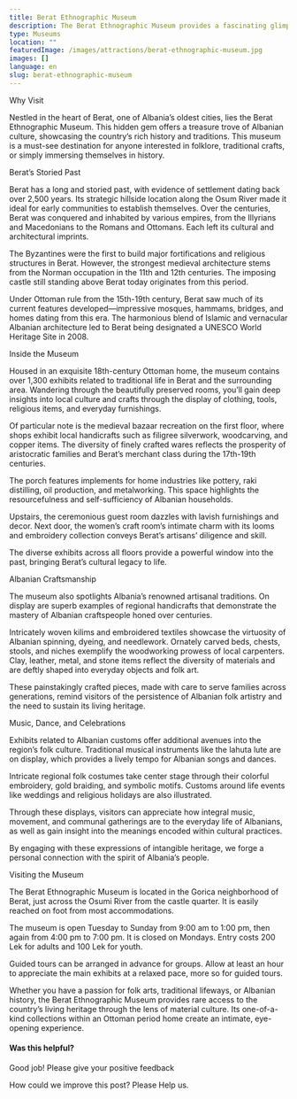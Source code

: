 ```yaml
---
title: Berat Ethnographic Museum
description: The Berat Ethnographic Museum provides a fascinating glimpse into traditional Albanian life and crafts through its expansive collection of everyday and ceremonial objects housed within a beautifully preserved Ottoman-era mansion.
type: Museums
location: ""
featuredImage: /images/attractions/berat-ethnographic-museum.jpg
images: []
language: en
slug: berat-ethnographic-museum
---
```


Why Visit

Nestled in the heart of Berat, one of Albania’s oldest cities, lies the Berat Ethnographic Museum. This hidden gem offers a treasure trove of Albanian culture, showcasing the country’s rich history and traditions. This museum is a must-see destination for anyone interested in folklore, traditional crafts, or simply immersing themselves in history.

Berat’s Storied Past

Berat has a long and storied past, with evidence of settlement dating back over 2,500 years. Its strategic hillside location along the Osum River made it ideal for early communities to establish themselves. Over the centuries, Berat was conquered and inhabited by various empires, from the Illyrians and Macedonians to the Romans and Ottomans. Each left its cultural and architectural imprints.

The Byzantines were the first to build major fortifications and religious structures in Berat. However, the strongest medieval architecture stems from the Norman occupation in the 11th and 12th centuries. The imposing castle still standing above Berat today originates from this period.

Under Ottoman rule from the 15th-19th century, Berat saw much of its current features developed—impressive mosques, hammams, bridges, and homes dating from this era. The harmonious blend of Islamic and vernacular Albanian architecture led to Berat being designated a UNESCO World Heritage Site in 2008.

Inside the Museum

Housed in an exquisite 18th-century Ottoman home, the museum contains over 1,300 exhibits related to traditional life in Berat and the surrounding area. Wandering through the beautifully preserved rooms, you’ll gain deep insights into local culture and crafts through the display of clothing, tools, religious items, and everyday furnishings.

Of particular note is the medieval bazaar recreation on the first floor, where shops exhibit local handicrafts such as filigree silverwork, woodcarving, and copper items. The diversity of finely crafted wares reflects the prosperity of aristocratic families and Berat’s merchant class during the 17th-19th centuries.

The porch features implements for home industries like pottery, raki distilling, oil production, and metalworking. This space highlights the resourcefulness and self-sufficiency of Albanian households.

Upstairs, the ceremonious guest room dazzles with lavish furnishings and decor. Next door, the women’s craft room’s intimate charm with its looms and embroidery collection conveys Berat’s artisans’ diligence and skill.

The diverse exhibits across all floors provide a powerful window into the past, bringing Berat’s cultural legacy to life.

Albanian Craftsmanship

The museum also spotlights Albania’s renowned artisanal traditions. On display are superb examples of regional handicrafts that demonstrate the mastery of Albanian craftspeople honed over centuries.

Intricately woven kilims and embroidered textiles showcase the virtuosity of Albanian spinning, dyeing, and needlework. Ornately carved beds, chests, stools, and niches exemplify the woodworking prowess of local carpenters. Clay, leather, metal, and stone items reflect the diversity of materials and are deftly shaped into everyday objects and folk art.

These painstakingly crafted pieces, made with care to serve families across generations, remind visitors of the persistence of Albanian folk artistry and the need to sustain its living heritage.

Music, Dance, and Celebrations

Exhibits related to Albanian customs offer additional avenues into the region’s folk culture. Traditional musical instruments like the lahuta lute are on display, which provides a lively tempo for Albanian songs and dances.

Intricate regional folk costumes take center stage through their colorful embroidery, gold braiding, and symbolic motifs. Customs around life events like weddings and religious holidays are also illustrated.

Through these displays, visitors can appreciate how integral music, movement, and communal gatherings are to the everyday life of Albanians, as well as gain insight into the meanings encoded within cultural practices.

By engaging with these expressions of intangible heritage, we forge a personal connection with the spirit of Albania’s people.

Visiting the Museum

The Berat Ethnographic Museum is located in the Gorica neighborhood of Berat, just across the Osumi River from the castle quarter. It is easily reached on foot from most accommodations.

The museum is open Tuesday to Sunday from 9:00 am to 1:00 pm, then again from 4:00 pm to 7:00 pm. It is closed on Mondays. Entry costs 200 Lek for adults and 100 Lek for youth.

Guided tours can be arranged in advance for groups. Allow at least an hour to appreciate the main exhibits at a relaxed pace, more so for guided tours.

Whether you have a passion for folk arts, traditional lifeways, or Albanian history, the Berat Ethnographic Museum provides rare access to the country’s living heritage through the lens of material culture. Its one-of-a-kind collections within an Ottoman period home create an intimate, eye-opening experience.

#### Was this helpful?

 

Good job! Please give your positive feedback

How could we improve this post? Please Help us.